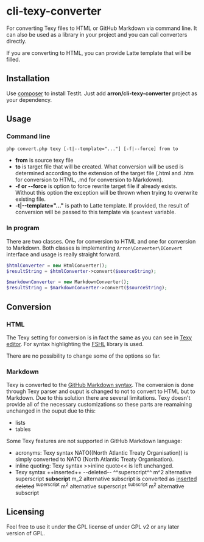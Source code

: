 # cli-texy-converter

For converting Texy files to HTML or GitHub Markdown via command line. It can also be used as a library in your project and you can call converters
directly.

If you are converting to HTML, you can provide Latte template that will be filled.

## Installation

Use [composer](http://getcomposer.org) to install TestIt. Just add **arron/cli-texy-converter** project as your dependency.

## Usage

### Command line

```
php convert.php texy [-t|--template="..."] [-f|--force] from to
```

- **from** is source texy file
- **to** is target file that will be created. What conversion will be used is determined according to the extension of the target file
(.html and .htm for conversion to HTML, .md for conversion to Markdown).
- **-f or --force** is option to force rewrite target file if already exists. Without this option the exception will be thrown when trying to overwrite existing file.
- **-t|--template="..."** is path to Latte template. If provided, the result of conversion will be passed to this template via `$content` variable.

### In program

There are two classes. One for conversion to HTML and one for conversion to Markdown. Both classes is implementing `Arron\Converter\IConvert` interface
and usage is really straight forward.

```php
$htmlConverter = new HtmlConverter();
$resultString = $htmlConverter->convert($sourceString);

$markdownConverter = new MarkdownConverter();
$resultString = $markdownConverter->convert($sourceString);
```

## Conversion

### HTML

The Texy setting for conversion is in fact the same as you can see in [Texy editor](http://editor.texy.info).
For syntax highlighting the [FSHL](http://fshl.kukulich.cz/) library is used.

There are no possibility to change some of the options so far.

### Markdown

Texy is converted to the [GitHub Markdown syntax](https://help.github.com/articles/markdown-basics).
The conversion is done through Texy parser and ouput is changed to not to convert to HTML but to Markdown. Due to this solution there are several
limitations. Texy doesn't provide all of the necessary customizations so these parts are reamaining unchanged in the ouput due to this:
- lists
- tables

Some Texy features are not supported in GitHub Markdown language:
- acronyms: Texy syntax NATO((North Atlantic Treaty Organisation)) is simply converted to NATO (North Atlantic Treaty Organisation).
- inline quoting: Texy syntax >>inline quote<< is left unchanged.
- Texy syntax ++inserted++ --deleted-- ^^superscript^^  m^2 alternative superscript  __subscript__ m_2 alternative subscript is converted as
<ins>inserted</ins> <del>deleted</del> <sup>superscript</sup> m<sup>2</sup> alternative superscript <sup>subscript</sup> m<sup>2</sup> alternative subscript

## Licensing

Feel free to use it under the GPL license of under GPL v2 or any later version of GPL.

